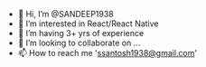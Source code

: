 - 👋 Hi, I’m @SANDEEP1938
- 👀 I’m interested in React/React Native
- 🌱 I’m having 3+ yrs of experience
- 💞️ I’m looking to collaborate on ...
- 📫 How to reach me 'ssantosh1938@gmail.com'
